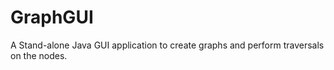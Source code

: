 # GraphGUI
A Stand-alone Java GUI application to create graphs and perform traversals on the nodes.

